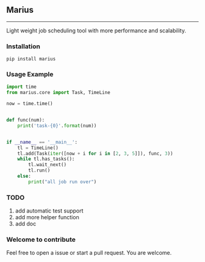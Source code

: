 ## Marius
--------

Light weight job scheduling tool with more performance and scalability.


### Installation

```shell
pip install marius
```

### Usage Example

```python
import time
from marius.core import Task, TimeLine

now = time.time()


def func(num):
    print('task-{0}'.format(num))


if __name__ == '__main__':
    tl = TimeLine()
    tl.add(Task(iter([now + i for i in [2, 3, 5]]), func, 3))
    while tl.has_tasks():
        tl.wait_next()
        tl.run()
    else:
        print("all job run over")
```

### TODO
1. add automatic test support
2. add more helper function
3. add doc

### Welcome to contribute
Feel free to open a issue or start a pull request. 
You are welcome.